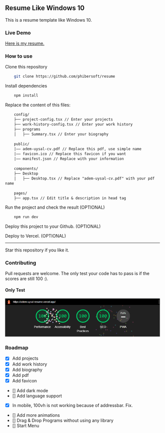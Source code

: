 ## Resume Like Windows 10

This is a resume template like Windows 10.

### Live Demo

[Here is my resume.](https://adem-uysal-cv.vercel.app)

### How to use

Clone this repository

```bash
    git clone https://github.com/phibersoft/resume
```

Install dependencies

```bash
    npm install
```

Replace the content of this files:

```
    config/
    ├── project-config.tsx // Enter your projects
    ├── work-history-config.tsx // Enter your work history
    ├── programs
    │   ├── Summary.tsx // Enter your biography

    public/
    |—— adem-uysal-cv.pdf // Replace this pdf, use simple name
    |—— favicon.ico // Replace this favicon if you want
    |—— manifest.json // Replace with your information

    components/
    ├── Desktop
    │   ├── Desktop.tsx // Replace "adem-uysal-cv.pdf" with your pdf name

    pages/
    ├── app.tsx // Edit title & description in head tag
```

Run the project and check the result (OPTIONAL)

```bash
    npm run dev
```

Deploy this project to your Github. (OPTIONAL) <br />

Deploy to Vercel. (OPTIONAL)

<hr />
Star this repository if you like it. <br />

### Contributing

Pull requests are welcome. The only test your code has to pass is if the scores are still 100 :).

#### Only Test
![Lighthouse Scores](/public/lighthouse.png)

### Roadmap

- [x] Add projects
- [x] Add work history
- [x] Add biography
- [x] Add pdf
- [x] Add favicon
- [] Add dark mode
- [] Add language support
- [x] In mobile, 100vh is not working because of addressbar. Fix.
- [] Add more animations
- [] Drag & Drop Programs without using any library
- [] Start Menu
